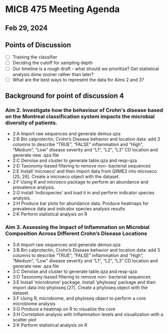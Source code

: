 # MICB 475 Meeting Agenda

## Feb 29, 2024

## Points of Discussion

- [ ] Training the classifier
- [ ] Deciding the cutoff for sampling depth
- [ ] Our timeline is a rough draft - what should we prioritize? Get statistical analysis done sooner rather than later?
- [ ] What are the best ways to represent the data for Aims 2 and 3?

## Background for point of discussion 4

### Aim 2. Investigate how the behaviour of Crohn's disease based on the Montreal classification system impacts the microbial diversity of  patients.
- 2:A Import raw sequences and generate demux.qza 
- 2:B Bin calprotectin, Crohn’s Disease behavior and location data: add 3 columns to describe “TRUE”, “FALSE” inflammation and “High”, “Medium”, “Low” disease severity and “L1”, “L2”, “L3” CD location and generate new .qza file
- 2:C Denoise and cluster to generate table.qza and resp-qza
- 2:D Taxonomy-based filtering to remove non- bacterial sequences
- 2:E Install ‘microeco’ and then import data from QIIME2 into microeco [25, 26]. Create a microeco object with the dataset.
- 2:F Using R and microeco package to perform an abundance and prevalence analysis. 
- 2:G Install ‘indicspecies’ and load it in and perform indicator species analysis.
- 2:H Produce bar plots for abundance data. Produce heatmaps for prevalence data and indicator species analysis results
- 2:K Perform statistical analysis on R

### Aim 3. Assessing the Impact of Inflammation on Microbial Composition Across Different Crohn’s Disease Locations
- 3:A Import raw sequences and generate demux.qza 
- 3:B Bin calprotectin, Crohn’s Disease behavior and location data: add 3 columns to describe “TRUE”, “FALSE” inflammation and “High”, “Medium”, “Low” disease severity and “L1”, “L2”, “L3” CD location and generate new .qza file
- 3:C Denoise and cluster to generate table.qza and resp-qza
- 3:D Taxonomy-based filtering to remove non- bacterial sequences
- 3:E Install ‘microbiome’ package. Install ‘phyloseq’ package and then import data into phyloseq [27]. Create a phyloseq object with the dataset.
- 3:F Using R, microbiome, and phyloseq object to perform a core microbiome analysis
- 3:G Produce a heatmap on R to visualize the core
- 3:H Correlation analysis with Inflammation levels and visualization with a scatter plot
- 3:K Perform statistical analysis on R


